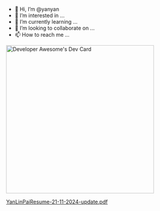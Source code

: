 - 👋 Hi, I’m @yanyan
- 👀 I’m interested in ...
- 🌱 I’m currently learning ...
- 💞️ I’m looking to collaborate on ...
- 📫 How to reach me ...

<a href="https://app.daily.dev/YanYan"><img src="https://api.daily.dev/devcards/f9b96772d24b4208bf7954d7df043249.png?r=y5j" width="400" alt="Developer Awesome's Dev Card"/></a>

<!---
yanyanwizard/yanyanwizard is a ✨ special ✨ repository because its `README.md` (this file) appears on your GitHub profile.
You can click the Preview link to take a look at your changes.
--->
[YanLinPaiResume-21-11-2024-update.pdf](https://github.com/user-attachments/files/17878445/YanLinPaiResume-21-11-2024-update.pdf)
